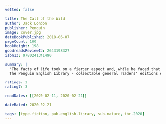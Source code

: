 ```yaml
---
vetted: false

title: The Call of the Wild
author: Jack London
publisher: Penguin
image: cover.jpg
dateBookPublished: 2018-06-07
pageCount: 160
bookHeight: 198
goodreadsReviewId: 2643198327
isbn13: 9780241341490

summary: |
  'The facts of life took on a fiercer aspect and, while he faced that aspect uncowed, he faced it with all the latent cunning of his nature aroused.' The biting cold and the aching silence of the far North become an unforgettable backdrop for Jack London's vivid, rousing, superbly realistic wilderness adventure stories featuring the author's unique knowledge of the Yukon and the behavior of humans and animals facing nature at its cruelest.
  The Penguin English Library - collectable general readers' editions of the best fiction in English, from the eighteenth century to the end of the Second World War.

rating5: 3
rating7: 3

readDates: [[2020-02-11, 2020-02-21]]

dateRated: 2020-02-21

tags: [type-fiction, pub-english-library, sub-nature, tbr-2020]
---
```

